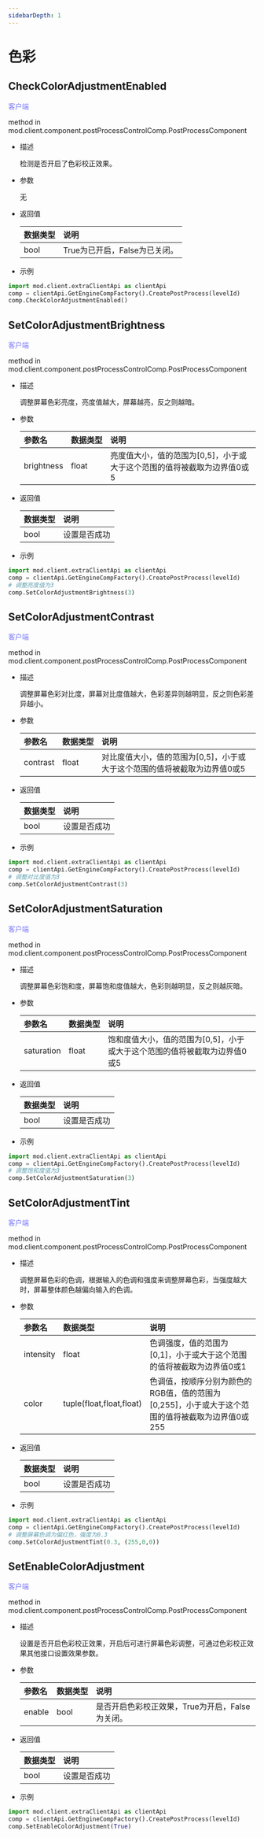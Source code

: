 ```yaml
---
sidebarDepth: 1
---
```

# 色彩

## CheckColorAdjustmentEnabled

<span style="display:inline;color:#7575f9">客户端</span>

method in mod.client.component.postProcessControlComp.PostProcessComponent

- 描述

    检测是否开启了色彩校正效果。

- 参数

    无

- 返回值

    | <div style="width: 4em">数据类型</div> | 说明 |
    | :--- | :--- |
    | bool | True为已开启，False为已关闭。 |

- 示例

```python
import mod.client.extraClientApi as clientApi
comp = clientApi.GetEngineCompFactory().CreatePostProcess(levelId)
comp.CheckColorAdjustmentEnabled()
```



## SetColorAdjustmentBrightness

<span style="display:inline;color:#7575f9">客户端</span>

method in mod.client.component.postProcessControlComp.PostProcessComponent

- 描述

    调整屏幕色彩亮度，亮度值越大，屏幕越亮，反之则越暗。

- 参数

    | 参数名 | <div style="width: 4em">数据类型</div> | 说明 |
    | :--- | :--- | :--- |
    | brightness | float | 亮度值大小，值的范围为[0,5]，小于或大于这个范围的值将被截取为边界值0或5 |

- 返回值

    | <div style="width: 4em">数据类型</div> | 说明 |
    | :--- | :--- |
    | bool | 设置是否成功 |

- 示例

```python
import mod.client.extraClientApi as clientApi
comp = clientApi.GetEngineCompFactory().CreatePostProcess(levelId)
# 调整亮度值为3
comp.SetColorAdjustmentBrightness(3)
```



## SetColorAdjustmentContrast

<span style="display:inline;color:#7575f9">客户端</span>

method in mod.client.component.postProcessControlComp.PostProcessComponent

- 描述

    调整屏幕色彩对比度，屏幕对比度值越大，色彩差异则越明显，反之则色彩差异越小。

- 参数

    | 参数名 | <div style="width: 4em">数据类型</div> | 说明 |
    | :--- | :--- | :--- |
    | contrast | float | 对比度值大小，值的范围为[0,5]，小于或大于这个范围的值将被截取为边界值0或5 |

- 返回值

    | <div style="width: 4em">数据类型</div> | 说明 |
    | :--- | :--- |
    | bool | 设置是否成功 |

- 示例

```python
import mod.client.extraClientApi as clientApi
comp = clientApi.GetEngineCompFactory().CreatePostProcess(levelId)
# 调整对比度值为3
comp.SetColorAdjustmentContrast(3)
```



## SetColorAdjustmentSaturation

<span style="display:inline;color:#7575f9">客户端</span>

method in mod.client.component.postProcessControlComp.PostProcessComponent

- 描述

    调整屏幕色彩饱和度，屏幕饱和度值越大，色彩则越明显，反之则越灰暗。

- 参数

    | 参数名 | <div style="width: 4em">数据类型</div> | 说明 |
    | :--- | :--- | :--- |
    | saturation | float | 饱和度值大小，值的范围为[0,5]，小于或大于这个范围的值将被截取为边界值0或5 |

- 返回值

    | <div style="width: 4em">数据类型</div> | 说明 |
    | :--- | :--- |
    | bool | 设置是否成功 |

- 示例

```python
import mod.client.extraClientApi as clientApi
comp = clientApi.GetEngineCompFactory().CreatePostProcess(levelId)
# 调整饱和度值为3
comp.SetColorAdjustmentSaturation(3)
```



## SetColorAdjustmentTint

<span style="display:inline;color:#7575f9">客户端</span>

method in mod.client.component.postProcessControlComp.PostProcessComponent

- 描述

    调整屏幕色彩的色调，根据输入的色调和强度来调整屏幕色彩，当强度越大时，屏幕整体颜色越偏向输入的色调。

- 参数

    | 参数名 | <div style="width: 4em">数据类型</div> | 说明 |
    | :--- | :--- | :--- |
    | intensity | float | 色调强度，值的范围为[0,1]，小于或大于这个范围的值将被截取为边界值0或1 |
    | color | tuple(float,float,float) | 色调值，按顺序分别为颜色的RGB值，值的范围为[0,255]，小于或大于这个范围的值将被截取为边界值0或255 |

- 返回值

    | <div style="width: 4em">数据类型</div> | 说明 |
    | :--- | :--- |
    | bool | 设置是否成功 |

- 示例

```python
import mod.client.extraClientApi as clientApi
comp = clientApi.GetEngineCompFactory().CreatePostProcess(levelId)
# 调整屏幕色调为偏红色，强度为0.3
comp.SetColorAdjustmentTint(0.3, (255,0,0))
```



## SetEnableColorAdjustment

<span style="display:inline;color:#7575f9">客户端</span>

method in mod.client.component.postProcessControlComp.PostProcessComponent

- 描述

    设置是否开启色彩校正效果，开启后可进行屏幕色彩调整，可通过色彩校正效果其他接口设置效果参数。

- 参数

    | 参数名 | <div style="width: 4em">数据类型</div> | 说明 |
    | :--- | :--- | :--- |
    | enable | bool | 是否开启色彩校正效果，True为开启，False为关闭。 |

- 返回值

    | <div style="width: 4em">数据类型</div> | 说明 |
    | :--- | :--- |
    | bool | 设置是否成功 |

- 示例

```python
import mod.client.extraClientApi as clientApi
comp = clientApi.GetEngineCompFactory().CreatePostProcess(levelId)
comp.SetEnableColorAdjustment(True)
```



